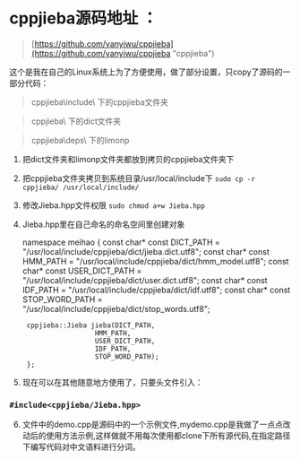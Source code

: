 # cppjieba源码地址 ：
> [https://github.com/yanyiwu/cppjieba](https://github.com/yanyiwu/cppjieba "cppjieba")


这个是我在自己的Linux系统上为了方便使用，做了部分设置，只copy了源码的一部分代码：
>cppjieba\include\ 下的cppjieba文件夹

>cppjieba\ 下的dict文件夹

>cppjieba\deps\ 下的limonp



1. 把dict文件夹和limonp文件夹都放到拷贝的cppjieba文件夹下
2. 把cppjieba文件夹拷贝到系统目录/usr/local/include下
`sudo cp -r cppjieba/ /usr/local/include/`
3. 修改Jieba.hpp文件权限
`sudo chmod a+w Jieba.hpp`
4. Jieba.hpp里在自己命名的命名空间里创建对象

 	  namespace meihao
		{
  	  	const char* const DICT_PATH = "/usr/local/include/cppjieba/dict/jieba.dict.utf8";
 	   	const char* const HMM_PATH = "/usr/local/include/cppjieba/dict/hmm_model.utf8";
 	   	const char* const USER_DICT_PATH = "/usr/local/include/cppjieba/dict/user.dict.utf8";
 	   	const char* const IDF_PATH = "/usr/local/include/cppjieba/dict/idf.utf8";
 	   	const char* const STOP_WORD_PATH = "/usr/local/include/cppjieba/dict/stop_words.utf8";

 	   	cppjieba::Jieba jieba(DICT_PATH,
 	   	 	   	 	     HMM_PATH,
 	   	 	   	 	     USER_DICT_PATH,
 	   	 	   	 	     IDF_PATH,
 	   	 	   	 	     STOP_WORD_PATH);
		};
5. 现在可以在其他随意地方使用了，只要头文件引入：
###   `#include<cppjieba/Jieba.hpp>` ###
6. 文件中的demo.cpp是源码中的一个示例文件,mydemo.cpp是我做了一点点改动后的使用方法示例,这样做就不用每次使用都clone下所有源代码,在指定路径下编写代码对中文语料进行分词。
